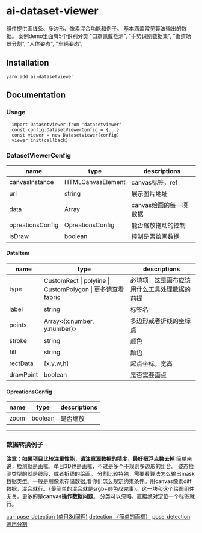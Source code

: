 # ai-dataset-viewer

组件提供画线条、多边形、像素混合功能和例子。
基本涵盖常见算法输出的数据。
案例demo里面有5个识别分类
  "口罩佩戴检测",
  "手势识别数据集",
  "街道场景分割",
  "人体姿态",
  "车辆姿态",
## Installation

`yarn add ai-datasetviewer`

## Documentation

### Usage
```
  import DatasetViewer from 'datasetviewer'
  const config:DatasetViewerConfig = {...}
  const viewer = new DatasetViewer(config)
  viewer.init(callback)
```
### DatasetViewerConfig
| name | type | descriptions |
| --- | --- | --- |
| canvasInstance | HTMLCanvasElement | canvas标签，ref |
| url | string | 展示图片地址 |
| data | Array<DataItem> | canvas绘画的每一项数据 |
| opreationsConfig | OpreationsConfig | 能否缩放拖动的控制 |
| isDraw | boolean | 控制是否绘画数据 |

#### DataItem

| name | type | descriptions |
| --- | --- | --- |
| type | CustomRect \| polyline \| CustomPolygon \| [更多请查看fabric](http://fabricjs.com/docs/) | 必填项，这是画布应该用什么工具处理数据的前提 |
| label | string | 标签名 |
| points |  Array<{x:number, y:number}> | 多边形或者折线的坐标点 |
| stroke | string | 颜色 |
| fill | string | 颜色 |
| rectData | [x,y,w,h] | 起点坐标，宽高 |
| drawPoint | boolean | 是否需要画点 |

#### OpreationsConfig

| name | type | descriptions |
| --- | --- | --- |
| zoom | boolean | 是否缩放 |

---

### 数据转换例子
**注意：如果项目比较注重性能，请注意源数据的精度，最好把浮点数去掉**
简单来说，检测就是画框。单目3D也是画框，不过是多个不规则多边形的组合。
姿态检测类型的就是线段、或者折线的绘画。
分割比较特殊，需要看算法怎么输出mask数据类型。一般是用像素存储数据,看你们怎么规定约束条件。用canvas像素diff数据，混合就行。（最简单的混合就是srgb+颜色/2完事）。这一块和这个绘图组件无关，更多的是**canvas操作数据问题**。
分类可以忽略，直接绝对定位一个标签就行。

[car_pose_detection (单目3d同理)](https://github.com/IAMSBLOL/dataset-viewer/blob/master/src/view/DatasetViewerExample/transfromUtils/car_pose_detection.ts)
[detection （简单的画框）](https://github.com/IAMSBLOL/dataset-viewer/blob/master/src/view/DatasetViewerExample/transfromUtils/detection.ts)
[pose_detection](https://github.com/IAMSBLOL/dataset-viewer/blob/master/src/view/DatasetViewerExample/transfromUtils/pose_detection.ts)
[通用分割](https://github.com/IAMSBLOL/dataset-viewer/blob/master/src/view/DatasetViewerExample/transfromUtils/segment.ts)
